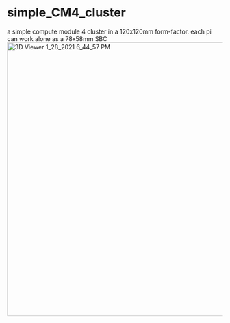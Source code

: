 # simple_CM4_cluster
a simple compute module 4 cluster in a 120x120mm form-factor. 
each pi can work alone as a 78x58mm SBC
<img width="640" alt="3D Viewer 1_28_2021 6_44_57 PM" src="https://user-images.githubusercontent.com/76801636/106143735-29e4db00-61ae-11eb-9fa5-72317b532141.png">
